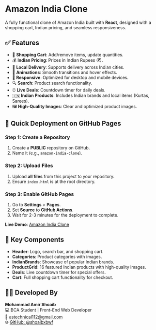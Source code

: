 # Amazon India Clone

A fully functional clone of Amazon India built with **React**, designed with a shopping cart, Indian pricing, and seamless responsiveness.

## ✅ Features

- 🛒 **Shopping Cart**: Add/remove items, update quantities.
- 💰 **Indian Pricing**: Prices in Indian Rupees (₹).
- 📍 **Local Delivery**: Supports delivery across Indian cities.
- 🎨 **Animations**: Smooth transitions and hover effects.
- 📱 **Responsive**: Optimized for desktop and mobile devices.
- 🔍 **Search**: Product search functionality.
- ⏰ **Live Deals**: Countdown timer for daily deals.
- 🇮🇳 **Indian Products**: Includes Indian brands and local items (Kurtas, Sarees).
- 🖼️ **High-Quality Images**: Clear and optimized product images.

## 🚀 Quick Deployment on GitHub Pages

### Step 1: Create a Repository
1. Create a **PUBLIC** repository on GitHub.
2. Name it (e.g., `amazon-india-clone`).

### Step 2: Upload Files
1. Upload **all files** from this project to your repository.
2. Ensure `index.html` is at the root directory.

### Step 3: Enable GitHub Pages
1. Go to **Settings** > **Pages**.
2. Set **Source** to **GitHub Actions**.
3. Wait for 2-3 minutes for the deployment to complete.

**Live Demo**: [Amazon India Clone](https://shoaibxbwf.github.io/amz_clone/)

## 🎯 Key Components

- **Header**: Logo, search bar, and shopping cart.
- **Categories**: Product categories with images.
- **IndianBrands**: Showcase of popular Indian brands.
- **ProductGrid**: 16 featured Indian products with high-quality images.
- **Deals**: Live countdown timer for special offers.
- **Cart**: Full shopping cart functionality for checkout.

## 👨‍💻 Developed By

**Mohammad Amir Shoaib**  
💻 BCA Student | Front-End Web Developer  
📧 [astechnical112@gmail.com](mailto:astechnical112@gmail.com)  
🌐 [GitHub: @shoaibxbwf](https://github.com/shoaibxbwf)

